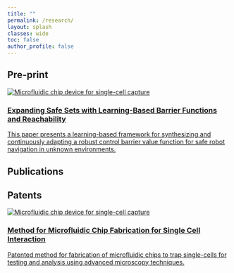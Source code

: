 ```yaml
---
title: ""
permalink: /research/
layout: splash
classes: wide
toc: false
author_profile: false
---
```

## Pre-print
<!-- Expanding Safe Sets with Learning-Based Barrier Functions and Reachability  -->
<div class="project-card">
  <a class="project-card__link" href="{{ '/projects/applying-grad/' | relative_url }}">
    <div class="project-card__media">
      <img src="{{ 'images/TestA.png' | relative_url }}"
           alt="Microfluidic chip device for single-cell capture">
    </div>
    <div class="project-card__body">
      <h3 class="project-card__title">Expanding Safe Sets with Learning-Based Barrier Functions and Reachability</h3>
      <p class="project-card__excerpt">
        This paper presents a learning-based framework for synthesizing and continuously adapting a robust control barrier value function for safe robot navigation in unknown environments.
      </p>
    </div>
  </a>
</div>

## Publications

## Patents

<!-- Expanding Safe Sets with Learning-Based Barrier Functions and Reachability  -->
<div class="project-card">
  <a class="project-card__link" href="{{ '/projects/applying-grad/' | relative_url }}">
    <div class="project-card__media">
      <img src="{{ 'images/TestA.png' | relative_url }}"
           alt="Microfluidic chip device for single-cell capture">
    </div>
    <div class="project-card__body">
      <h3 class="project-card__title">Method for Microfluidic Chip Fabrication for Single Cell Interaction</h3>
      <p class="project-card__excerpt">
        Patented method for fabrication of microfluidic chips to trap single-cells for testing and analysis using advanced microscopy techniques.
      </p>
    </div>
  </a>
</div>




